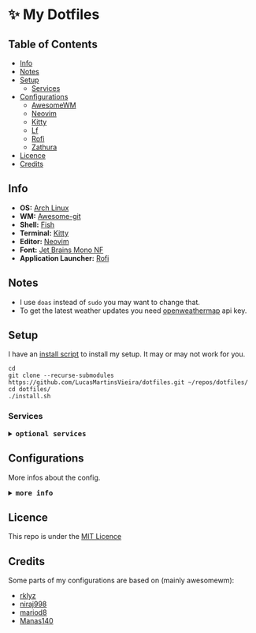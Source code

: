 # :sparkles: My Dotfiles

<!-- <div align="center"> -->
<!--     <img src="https://awesomewm.org/images/awesome-logo.svg"> -->
<!-- </div> -->

## Table of Contents

- [Info](#Info)
- [Notes](#Notes)
- [Setup](#Setup)
  - [Services](#services)
- [Configurations](#Configurations)
  - [AwesomeWM](https://github.com/LucasMartinsVieira/dotfiles/blob/main/cfg/awesome)
  - [Neovim](https://github.com/LucasMartinsVieira/dotfiles/blob/main/cfg/nvim)
  - [Kitty](https://github.com/LucasMartinsVieira/dotfiles/blob/main/cfg/kitty)
  - [Lf](https://github.com/LucasMartinsVieira/dotfiles/tree/main/cfg/lf)
  - [Rofi](https://github.com/LucasMartinsVieira/dotfiles/blob/main/cfg/rofi)
  - [Zathura](https://github.com/LucasMartinsVieira/dotfiles/tree/main/cfg/zathura)
- [Licence](#Licence)
- [Credits](#Credits)

## Info

- **OS:** [Arch Linux](archlinux.org)
- **WM:** [Awesome-git](awesomewm.org)
- **Shell:** [Fish](https://fishshell.com/)
- **Terminal:** [Kitty](https://github.com/kovidgoyal/kitty)
- **Editor:** [Neovim](https://github.com/neovim/neovim)
- **Font:** [Jet Brains Mono NF](https://archlinux.org/packages/community/any/ttf-jetbrains-mono-nerd/)
- **Application Launcher:** [Rofi](https://github.com/davatorium/rofi)

## Notes

 - I use ```doas``` instead of ```sudo``` you may want to change that.
 - To get the latest weather updates you need [openweathermap](https://openweathermap.org/) api key.
 
## Setup

I have an [install script](https://github.com/LucasMartinsVieira/dotfiles/blob/main/install.sh) to install my setup. It may or may not work for you.

```
cd
git clone --recurse-submodules https://github.com/LucasMartinsVieira/dotfiles.git ~/repos/dotfiles/
cd dotfiles/
./install.sh
```

### Services

<details close>
    <summary><samp><b>optional services</b></samp></summary>

<br>

```bash
# Enable internet connection
systemctl enable NetworkManager

# Enable virtual machine
systemctl enable libvirtd

# Enable printing
systemctl enable cups

# Enable bluetooth
systemctl enable bluetooth

```

</details>

## Configurations

More infos about the config.

<details close>
    <summary><samp><b>more info</b></samp></summary>

<br>

- [AwesomeWM](https://github.com/LucasMartinsVieira/dotfiles/blob/main/cfg/awesome)
- [Neovim](https://github.com/LucasMartinsVieira/dotfiles/blob/main/cfg/nvim)
- [Kitty](https://github.com/LucasMartinsVieira/dotfiles/blob/main/cfg/kitty)
- [Lf](https://github.com/LucasMartinsVieira/dotfiles/tree/main/cfg/lf)
- [Rofi](https://github.com/LucasMartinsVieira/dotfiles/blob/main/cfg/rofi)
- [Zathura](https://github.com/LucasMartinsVieira/dotfiles/tree/main/cfg/zathura)

<br>

</details>

## Licence

This repo is under the [MIT Licence](https://github.com/LucasMartinsVieira/dotfiles/blob/main/LICENSE)

## Credits

Some parts of my configurations are based on (mainly awesomewm):

- [rklyz](https://github.com/rklyz/MyRice)
- [niraj998](https://github.com/niraj998/awesome)
- [mariod8](https://github.com/mariod8/policromia)
- [Manas140](https://github.com/Manas140/dotfiles)
